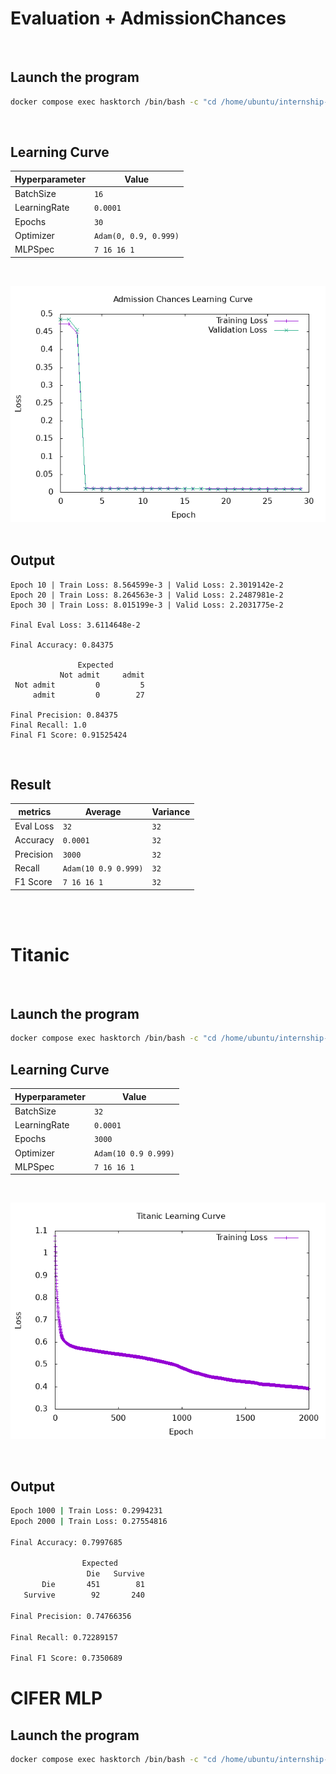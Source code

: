 


# Evaluation + AdmissionChances

<br>

## Launch the program
```bash
docker compose exec hasktorch /bin/bash -c "cd /home/ubuntu/internship-bekkilab-japan-2025/ && stack run session5-admission"
```




<br>

## Learning Curve 

| **Hyperparameter** | **Value**         |
|---------------------|-------------------|
| BatchSize          | ```16```                |
| LearningRate       | ```0.0001```            |
| Epochs             | ```30 ```               |
| Optimizer          | ```Adam(0, 0.9, 0.999)``` |
| MLPSpec          |```7 16 16 1``` |

<br>

![image](AdmissionChances/output/admission-train-curve.png)
<br>
<br>

## Output 

```
Epoch 10 | Train Loss: 8.564599e-3 | Valid Loss: 2.3019142e-2
Epoch 20 | Train Loss: 8.264563e-3 | Valid Loss: 2.2487981e-2
Epoch 30 | Train Loss: 8.015199e-3 | Valid Loss: 2.2031775e-2

Final Eval Loss: 3.6114648e-2

Final Accuracy: 0.84375

               Expected
           Not admit     admit
 Not admit         0         5
     admit         0        27

Final Precision: 0.84375
Final Recall: 1.0
Final F1 Score: 0.91525424
```
<br>

## Result
| **metrics** | **Average**         | **Variance**         |
|---------------------|-------------------|-------------------|
|  Eval Loss        | ```32```                | ```32```                |
|  Accuracy       | ```0.0001 ```           | ```32```                |
|  Precision             | ```3000```                | ```32```                |
| Recall         | ```Adam(10 0.9 0.999)``` | ```32```                |
| F1 Score          |```7 16 16 1``` | ```32```                |


<br>
<br>


# Titanic 
<br>

## Launch the program

```bash
docker compose exec hasktorch /bin/bash -c "cd /home/ubuntu/internship-bekkilab-japan-2025/ && stack run session5-titanic"
```

## Learning Curve 

| **Hyperparameter** | **Value**         |
|---------------------|-------------------|
| BatchSize          | ```32```                |
| LearningRate       | ```0.0001 ```           |
| Epochs             | ```3000```                |
| Optimizer          | ```Adam(10 0.9 0.999)``` |
| MLPSpec          |```7 16 16 1``` |

<br>

![image](Titanic/output/titanic-train-curve.png)

<br>

## Output

```bash
Epoch 1000 | Train Loss: 0.2994231
Epoch 2000 | Train Loss: 0.27554816

Final Accuracy: 0.7997685

                Expected
                 Die   Survive
       Die       451        81
   Survive        92       240

Final Precision: 0.74766356

Final Recall: 0.72289157

Final F1 Score: 0.7350689
```

# CIFER MLP

## Launch the program

```bash
docker compose exec hasktorch /bin/bash -c "cd /home/ubuntu/internship-bekkilab-japan-2025/ && stack run session5-cifer-mlp"
```





